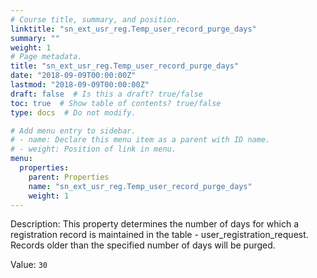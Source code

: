 ```yaml
---
# Course title, summary, and position.
linktitle: "sn_ext_usr_reg.Temp_user_record_purge_days"
summary: ""
weight: 1
# Page metadata.
title: "sn_ext_usr_reg.Temp_user_record_purge_days"
date: "2018-09-09T00:00:00Z"
lastmod: "2018-09-09T00:00:00Z"
draft: false  # Is this a draft? true/false
toc: true  # Show table of contents? true/false
type: docs  # Do not modify.

# Add menu entry to sidebar.
# - name: Declare this menu item as a parent with ID name.
# - weight: Position of link in menu.
menu:
  properties:
    parent: Properties
    name: "sn_ext_usr_reg.Temp_user_record_purge_days"
    weight: 1
---
```


Description: This property determines the number of days for which a registration record is maintained in the table - user_registration_request. Records older than the specified number of days will be purged.



Value: `30`